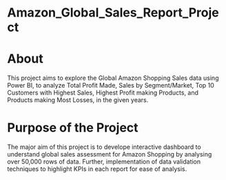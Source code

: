 # Amazon_Global_Sales_Report_Project

# About
This project aims to explore the Global Amazon Shopping Sales data using Power BI, to analyze Total Profit Made, Sales by Segment/Market, Top 10 Customers with Highest Sales, Highest Profit making Products, and Products making Most Losses, in the given years.

# Purpose of the Project
The major aim of this project is to develope interactive dashboard to understand global sales assessment for Amazon Shopping by analysing over 50,000 rows of data. Further, implementation of data validation techniques to highlight KPIs in each report for ease of analysis.
